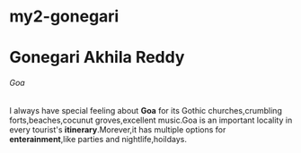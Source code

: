 # my2-gonegari
# Gonegari Akhila Reddy
###### Goa
I always have special feeling about **Goa** for its Gothic churches,crumbling forts,beaches,cocunut groves,excellent music.Goa is an important locality in every tourist's **itinerary**.Morever,it has multiple options for **enterainment**,like parties and nightlife,hoildays.

